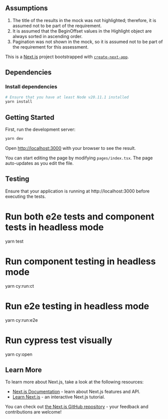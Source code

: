 ## Assumptions

1. The title of the results in the mock was not highlighted; therefore, it is assumed not to be part of the requirement.
2. It is assumed that the BeginOffset values in the Highlight object are always sorted in ascending order.
3. Pagination was not shown in the mock, so it is assumed not to be part of the requirement for this assessment.

This is a [Next.js](https://nextjs.org) project bootstrapped with [`create-next-app`](https://nextjs.org/docs/pages/api-reference/create-next-app).

## Dependencies

### Install dependencies

```bash
# Ensure that you have at least Node v20.11.1 installed
yarn install
```

## Getting Started

First, run the development server:

```bash
yarn dev
```

Open [http://localhost:3000](http://localhost:3000) with your browser to see the result.

You can start editing the page by modifying `pages/index.tsx`. The page auto-updates as you edit the file.

## Testing
Ensure that your application is running at http://localhost:3000 before executing the tests.

# Run both e2e tests and component tests in headless mode
yarn test

# Run component testing in headless mode
yarn cy:run:ct

# Run e2e testing in headless mode
yarn cy:run:e2e

# Run cypress test visually
yarn cy:open

## Learn More
To learn more about Next.js, take a look at the following resources:

- [Next.js Documentation](https://nextjs.org/docs) - learn about Next.js features and API.
- [Learn Next.js](https://nextjs.org/learn-pages-router) - an interactive Next.js tutorial.

You can check out [the Next.js GitHub repository](https://github.com/vercel/next.js) - your feedback and contributions are welcome!

